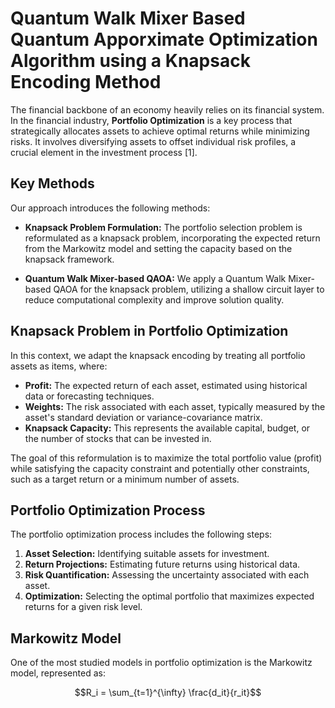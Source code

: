 # Quantum Walk Mixer Based Quantum Apporximate Optimization Algorithm using a Knapsack Encoding Method

The financial backbone of an economy heavily relies on its financial system. In the financial industry, **Portfolio Optimization** is a key process that strategically allocates assets to achieve optimal returns while minimizing risks. It involves diversifying assets to offset individual risk profiles, a crucial element in the investment process [1].

## Key Methods

Our approach introduces the following methods:

- **Knapsack Problem Formulation:** The portfolio selection problem is reformulated as a knapsack problem, incorporating the expected return from the Markowitz model and setting the capacity based on the knapsack framework.
  
- **Quantum Walk Mixer-based QAOA:** We apply a Quantum Walk Mixer-based QAOA for the knapsack problem, utilizing a shallow circuit layer to reduce computational complexity and improve solution quality.

## Knapsack Problem in Portfolio Optimization

In this context, we adapt the knapsack encoding by treating all portfolio assets as items, where:
- **Profit:** The expected return of each asset, estimated using historical data or forecasting techniques.
- **Weights:** The risk associated with each asset, typically measured by the asset's standard deviation or variance-covariance matrix.
- **Knapsack Capacity:** This represents the available capital, budget, or the number of stocks that can be invested in.

The goal of this reformulation is to maximize the total portfolio value (profit) while satisfying the capacity constraint and potentially other constraints, such as a target return or a minimum number of assets.

## Portfolio Optimization Process

The portfolio optimization process includes the following steps:

1. **Asset Selection:** Identifying suitable assets for investment.
2. **Return Projections:** Estimating future returns using historical data.
3. **Risk Quantification:** Assessing the uncertainty associated with each asset.
4. **Optimization:** Selecting the optimal portfolio that maximizes expected returns for a given risk level.

## Markowitz Model

One of the most studied models in portfolio optimization is the Markowitz model, represented as:


$$R_i = \sum_{t=1}^{\infty} \frac{d_it}{r_it}$$
